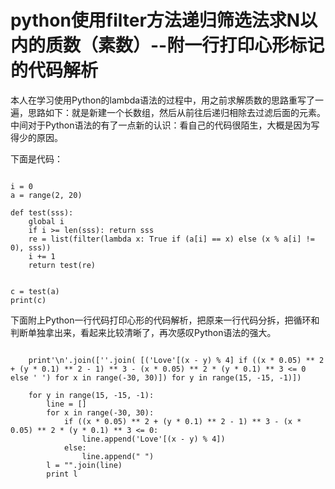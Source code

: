 # python使用filter方法递归筛选法求N以内的质数（素数）--附一行打印心形标记的代码解析


本人在学习使用Python的lambda语法的过程中，用之前求解质数的思路重写了一遍，思路如下：就是新建一个长数组，然后从前往后递归相除去过滤后面的元素。中间对于Python语法的有了一点新的认识：看自己的代码很陌生，大概是因为写得少的原因。

下面是代码：


```

i = 0
a = range(2, 20)

def test(sss):
    global i
    if i >= len(sss): return sss
    re = list(filter(lambda x: True if (a[i] == x) else (x % a[i] != 0), sss))
    i += 1
    return test(re)


c = test(a)
print(c)
```
下面附上Python一行代码打印心形的代码解析，把原来一行代码分拆，把循环和判断单独拿出来，看起来比较清晰了，再次感叹Python语法的强大。

```

    print'\n'.join([''.join( [('Love'[(x - y) % 4] if ((x * 0.05) ** 2 + (y * 0.1) ** 2 - 1) ** 3 - (x * 0.05) ** 2 * (y * 0.1) ** 3 <= 0 else ' ') for x in range(-30, 30)]) for y in range(15, -15, -1)])

    for y in range(15, -15, -1):
        line = []
        for x in range(-30, 30):
            if ((x * 0.05) ** 2 + (y * 0.1) ** 2 - 1) ** 3 - (x * 0.05) ** 2 * (y * 0.1) ** 3 <= 0:
                line.append('Love'[(x - y) % 4])
            else:
                line.append(" ")
        l = "".join(line)
        print l
```
